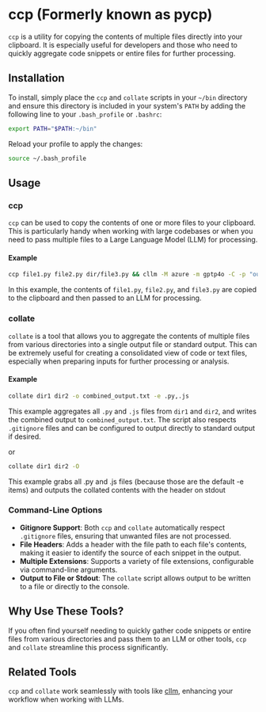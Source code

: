 # ccp (Formerly known as pycp)

`ccp` is a utility for copying the contents of multiple files directly into your clipboard. It is especially useful for developers and those who need to quickly aggregate code snippets or entire files for further processing.

## Installation

To install, simply place the `ccp` and `collate` scripts in your `~/bin` directory and ensure this directory is included in your system's `PATH` by adding the following line to your `.bash_profile` or `.bashrc`:

```sh
export PATH="$PATH:~/bin"
```

Reload your profile to apply the changes:

```sh
source ~/.bash_profile
```

## Usage

### ccp

`ccp` can be used to copy the contents of one or more files to your clipboard. This is particularly handy when working with large codebases or when you need to pass multiple files to a Large Language Model (LLM) for processing.

#### Example

```sh
ccp file1.py file2.py dir/file3.py && cllm -M azure -m gptp4o -C -p "output a completely new version of file1.py that imports the functions from file3.py instead of doing that locally" > file1-new.py
```

In this example, the contents of `file1.py`, `file2.py`, and `file3.py` are copied to the clipboard and then passed to an LLM for processing.

### collate

`collate` is a tool that allows you to aggregate the contents of multiple files from various directories into a single output file or standard output. This can be extremely useful for creating a consolidated view of code or text files, especially when preparing inputs for further processing or analysis.

#### Example

```sh
collate dir1 dir2 -o combined_output.txt -e .py,.js
```

This example aggregates all `.py` and `.js` files from `dir1` and `dir2`, and writes the combined output to `combined_output.txt`. The script also respects `.gitignore` files and can be configured to output directly to standard output if desired.

or

```sh
collate dir1 dir2 -O
```

This example grabs all .py and .js files (because those are the default -e items) and outputs the collated contents with the header on stdout

### Command-Line Options

- **Gitignore Support**: Both `ccp` and `collate` automatically respect `.gitignore` files, ensuring that unwanted files are not processed.
- **File Headers**: Adds a header with the file path to each file's contents, making it easier to identify the source of each snippet in the output.
- **Multiple Extensions**: Supports a variety of file extensions, configurable via command-line arguments.
- **Output to File or Stdout**: The `collate` script allows output to be written to a file or directly to the console.

## Why Use These Tools?

If you often find yourself needing to quickly gather code snippets or entire files from various directories and pass them to an LLM or other tools, `ccp` and `collate` streamline this process significantly.

## Related Tools

`ccp` and `collate` work seamlessly with tools like [cllm](https://github.com/m9e/cllm/tree/main), enhancing your workflow when working with LLMs.
